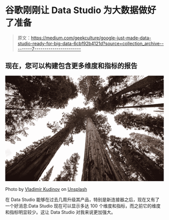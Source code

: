 # 谷歌刚刚让 Data Studio 为大数据做好了准备

> 原文：<https://medium.com/geekculture/google-just-made-data-studio-ready-for-big-data-6cbf92b4121d?source=collection_archive---------7----------------------->

## 现在，您可以构建包含更多维度和指标的报告

![](img/d76d4ef703e7373596e002c357d85fc8.png)

Photo by [Vladimir Kudinov](https://unsplash.com/@madbyte?utm_source=unsplash&utm_medium=referral&utm_content=creditCopyText) on [Unsplash](https://unsplash.com/s/photos/redwood?utm_source=unsplash&utm_medium=referral&utm_content=creditCopyText)

在 Data Studio 能够在过去几周升级其产品，特别是新连接器之后，现在又有了一个好消息:Data Studio 现在可以显示多达 100 个维度和指标，而之前它的维度和指标明显较少。这让 Data Studio 对我来说更加强大。